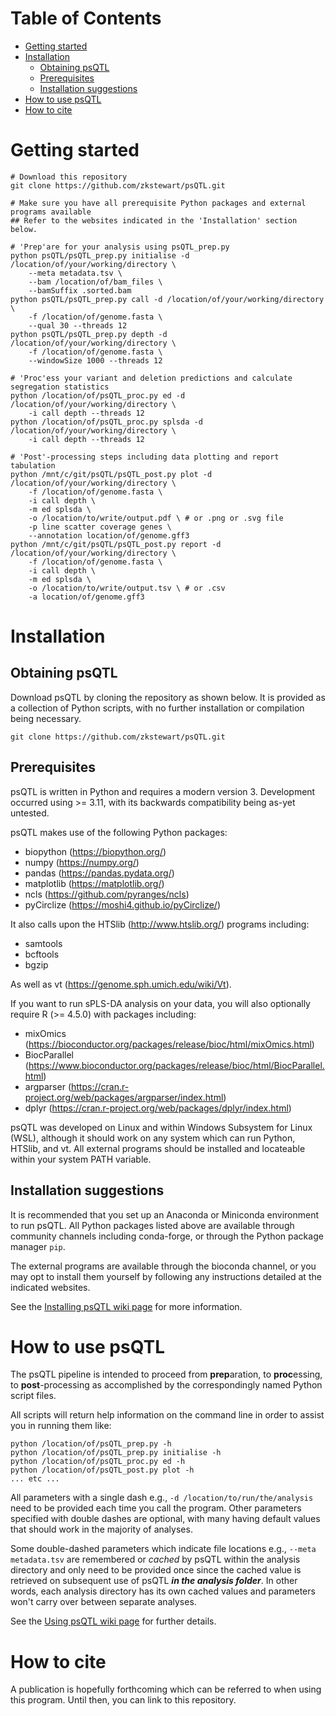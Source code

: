 # Table of Contents
- [Getting started](#getting-started)
- [Installation](#installation)
  - [Obtaining psQTL](#obtaining-psQTL)
  - [Prerequisites](#prerequisites)
  - [Installation suggestions](#installation-suggestions)
- [How to use psQTL](#how-to-use-psQTL)
- [How to cite](#how-to-cite)

# Getting started
```
# Download this repository
git clone https://github.com/zkstewart/psQTL.git

# Make sure you have all prerequisite Python packages and external programs available
## Refer to the websites indicated in the 'Installation' section below.

# 'Prep'are for your analysis using psQTL_prep.py
python psQTL/psQTL_prep.py initialise -d /location/of/your/working/directory \
    --meta metadata.tsv \
    --bam /location/of/bam_files \
    --bamSuffix .sorted.bam
python psQTL/psQTL_prep.py call -d /location/of/your/working/directory \
    -f /location/of/genome.fasta \
    --qual 30 --threads 12
python psQTL/psQTL_prep.py depth -d /location/of/your/working/directory \
    -f /location/of/genome.fasta \
    --windowSize 1000 --threads 12

# 'Proc'ess your variant and deletion predictions and calculate segregation statistics
python /location/of/psQTL_proc.py ed -d /location/of/your/working/directory \
    -i call depth --threads 12
python /location/of/psQTL_proc.py splsda -d /location/of/your/working/directory \
    -i call depth --threads 12

# 'Post'-processing steps including data plotting and report tabulation
python /mnt/c/git/psQTL/psQTL_post.py plot -d /location/of/your/working/directory \
    -f /location/of/genome.fasta \
    -i call depth \
    -m ed splsda \
    -o /location/to/write/output.pdf \ # or .png or .svg file
    -p line scatter coverage genes \
    --annotation location/of/genome.gff3
python /mnt/c/git/psQTL/psQTL_post.py report -d /location/of/your/working/directory \
    -f /location/of/genome.fasta \
    -i call depth \
    -m ed splsda \
    -o /location/to/write/output.tsv \ # or .csv
    -a location/of/genome.gff3
```

# Installation
## Obtaining psQTL
Download psQTL by cloning the repository as shown below. It is provided as a collection of Python scripts, with no further installation or compilation being necessary.

```
git clone https://github.com/zkstewart/psQTL.git
````

## Prerequisites
psQTL is written in Python and requires a modern version 3. Development occurred using >= 3.11, with its backwards compatibility being as-yet untested.

psQTL makes use of the following Python packages:
- biopython (https://biopython.org/)
- numpy (https://numpy.org/)
- pandas (https://pandas.pydata.org/)
- matplotlib (https://matplotlib.org/)
- ncls (https://github.com/pyranges/ncls)
- pyCirclize (https://moshi4.github.io/pyCirclize/)

It also calls upon the HTSlib (http://www.htslib.org/) programs including:
- samtools
- bcftools
- bgzip

As well as vt (https://genome.sph.umich.edu/wiki/Vt).

If you want to run sPLS-DA analysis on your data, you will also optionally require R (>= 4.5.0) with packages including:
- mixOmics (https://bioconductor.org/packages/release/bioc/html/mixOmics.html)
- BiocParallel (https://www.bioconductor.org/packages/release/bioc/html/BiocParallel.html)
- argparser (https://cran.r-project.org/web/packages/argparser/index.html)
- dplyr (https://cran.r-project.org/web/packages/dplyr/index.html)

psQTL was developed on Linux and within Windows Subsystem for Linux (WSL), although it should work on any system which can run Python, HTSlib, and vt. All external programs should be installed and locateable within your system PATH variable.

## Installation suggestions
It is recommended that you set up an Anaconda or Miniconda environment to run psQTL. All Python packages listed above are available through community channels including conda-forge, or through the Python package manager `pip`.

The external programs are available through the bioconda channel, or you may opt to install them yourself by following any instructions detailed at the indicated websites.

See the [Installing psQTL wiki page](https://github.com/zkstewart/psQTL/wiki/Installing-psQTL) for more information.

# How to use psQTL
The psQTL pipeline is intended to proceed from **prep**aration, to **proc**essing, to **post**-processing as accomplished by the correspondingly named Python script files.

All scripts will return help information on the command line in order to assist you in running them like:

```
python /location/of/psQTL_prep.py -h
python /location/of/psQTL_prep.py initialise -h
python /location/of/psQTL_proc.py ed -h
python /location/of/psQTL_post.py plot -h
... etc ...
```

All parameters with a single dash e.g., `-d /location/to/run/the/analysis` need to be provided each time you call the program. Other parameters specified with double dashes are optional, with many having default values that should work in the majority of analyses.

Some double-dashed parameters which indicate file locations e.g., `--meta metadata.tsv` are remembered or *cached* by psQTL within the analysis directory and only need to be provided once since the cached value is retrieved on subsequent use of psQTL ***in the analysis folder***. In other words, each analysis directory has its own cached values and parameters won't carry over between separate analyses.

See the [Using psQTL wiki page](https://github.com/zkstewart/psQTL/wiki/Using-psQTL) for further details.

# How to cite
A publication is hopefully forthcoming which can be referred to when using this program. Until then, you can link to this repository.
